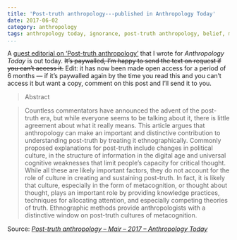 ```yaml
---
title: 'Post-truth anthropology---published in Anthropology Today'
date: 2017-06-02
category: anthropology
tags: anthropology today, ignorance, post-truth anthropology, belief, metacognition, post-truth
...
```



A [guest editorial on ‘Post-truth anthropology’](http://onlinelibrary.wiley.com/doi/10.1111/1467-8322.12346/abstract?campaign=woletoc) that I wrote for *Anthropology Today* is out today. <del>It’s paywalled, I’m happy to send the text on request if you can’t access it.</del> Edit: it has now been made open access for a period of 6 months — if it’s paywalled again by the time you read this and you can’t access it but want a copy, comment on this post and I’ll send it to you.

> Abstract

> Countless commentators have announced the advent of the post-truth era, but while everyone seems to be talking about it, there is little agreement about what it really means. This article argues that anthropology can make an important and distinctive contribution to understanding post-truth by treating it ethnographically. Commonly proposed explanations for post-truth include changes in political culture, in the structure of information in the digital age and universal cognitive weaknesses that limit people’s capacity for critical thought. While all these are likely important factors, they do not account for the role of culture in creating and sustaining post-truth. In fact, it is likely that culture, especially in the form of metacognition, or thought about thought, plays an important role by providing knowledge practices, techniques for allocating attention, and especially competing theories of truth. Ethnographic methods provide anthropologists with a distinctive window on post-truth cultures of metacognition.

Source: *[Post-truth anthropology – Mair – 2017 – Anthropology Today](http://onlinelibrary.wiley.com/doi/10.1111/1467-8322.12346/abstract?campaign=woletoc)*

